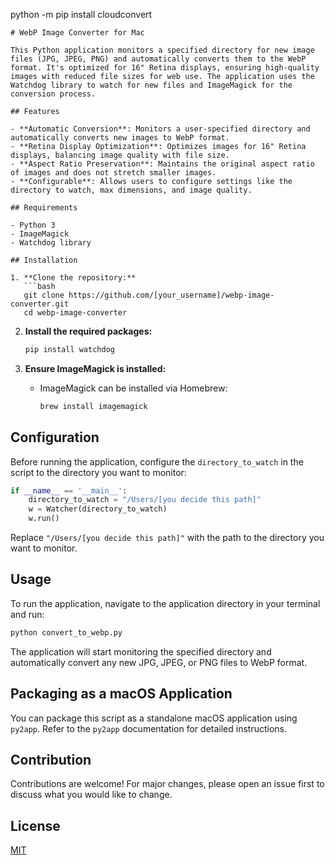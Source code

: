 
python -m pip install cloudconvert


```
# WebP Image Converter for Mac

This Python application monitors a specified directory for new image files (JPG, JPEG, PNG) and automatically converts them to the WebP format. It's optimized for 16" Retina displays, ensuring high-quality images with reduced file sizes for web use. The application uses the Watchdog library to watch for new files and ImageMagick for the conversion process.

## Features

- **Automatic Conversion**: Monitors a user-specified directory and automatically converts new images to WebP format.
- **Retina Display Optimization**: Optimizes images for 16" Retina displays, balancing image quality with file size.
- **Aspect Ratio Preservation**: Maintains the original aspect ratio of images and does not stretch smaller images.
- **Configurable**: Allows users to configure settings like the directory to watch, max dimensions, and image quality.

## Requirements

- Python 3
- ImageMagick
- Watchdog library

## Installation

1. **Clone the repository:**
   ```bash
   git clone https://github.com/[your_username]/webp-image-converter.git
   cd webp-image-converter
   ```

2. **Install the required packages:**
   ```bash
   pip install watchdog
   ```

3. **Ensure ImageMagick is installed:**
   - ImageMagick can be installed via Homebrew:
     ```bash
     brew install imagemagick
     ```

## Configuration

Before running the application, configure the `directory_to_watch` in the script to the directory you want to monitor:

```python
if __name__ == '__main__':
    directory_to_watch = "/Users/[you decide this path]"
    w = Watcher(directory_to_watch)
    w.run()
```

Replace `"/Users/[you decide this path]"` with the path to the directory you want to monitor.

## Usage

To run the application, navigate to the application directory in your terminal and run:

```bash
python convert_to_webp.py
```

The application will start monitoring the specified directory and automatically convert any new JPG, JPEG, or PNG files to WebP format.

## Packaging as a macOS Application

You can package this script as a standalone macOS application using `py2app`. Refer to the `py2app` documentation for detailed instructions.

## Contribution

Contributions are welcome! For major changes, please open an issue first to discuss what you would like to change.

## License

[MIT](https://choosealicense.com/licenses/mit/)
```
